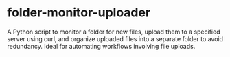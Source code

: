 # folder-monitor-uploader
A Python script to monitor a folder for new files, upload them to a specified server using curl, and organize uploaded files into a separate folder to avoid redundancy. Ideal for automating workflows involving file uploads.
